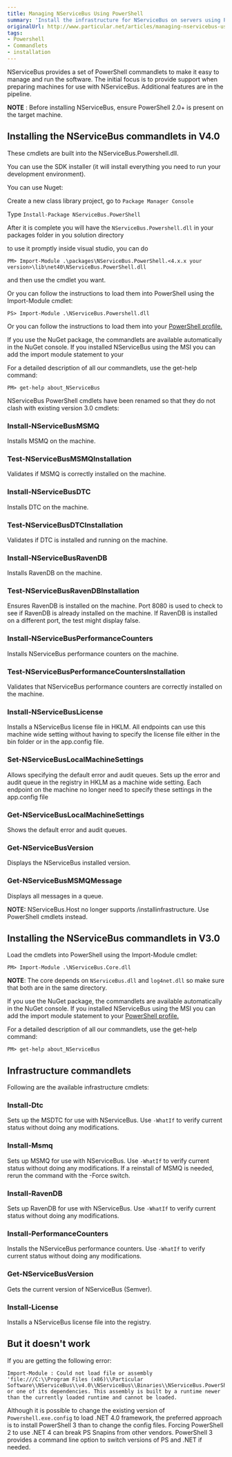 ```yaml
---
title: Managing NServiceBus Using PowerShell
summary: 'Install the infrastructure for NServiceBus on servers using PowerShell commandlets. '
originalUrl: http://www.particular.net/articles/managing-nservicebus-using-powershell
tags:
- Powershell
- Commandlets
- installation
---
```


NServiceBus provides a set of PowerShell commandlets to make it easy to manage and run the software. The initial focus is to provide support when preparing machines for use with NServiceBus. Additional features are in the pipeline.

**NOTE** : Before installing NServiceBus, ensure PowerShell 2.0+ is present on the target machine.

Installing the NServiceBus commandlets in V4.0
----------------------------------------------

These cmdlets are built into the NServiceBus.Powershell.dll.

You can use the SDK installer (it will install everything you need to run your development environment).

You can use Nuget:

Create a new class library project, go to `Package Manager Console`

Type `Install-Package NServiceBus.PowerShell`

After it is complete you will have the `NServiceBus.Powershell.dll` in your packages folder in you solution directory

to use it promptly inside visual studio, you can do

    PM> Import-Module .\packages\NServiceBus.PowerShell.<4.x.x your version>\lib\net40\NServiceBus.PowerShell.dll

and then use the cmdlet you want.

Or you can follow the instructions to load them into PowerShell using the Import-Module cmdlet:

    PS> Import-Module .\NServiceBus.Powershell.dll

Or you can follow the instructions to load them into your [PowerShell profile.](http://www.howtogeek.com/50236/customizing-your-powershell-profile/)

If you use the NuGet package, the commandlets are available automatically in the NuGet console. If you installed NServiceBus using the MSI you can add the import module statement to your

For a detailed description of all our commandlets, use the get-help command:

    PM> get-help about_NServiceBus

NServiceBus PowerShell cmdlets have been renamed so that they do not clash with existing version 3.0 cmdlets:


### Install-NServiceBusMSMQ

Installs MSMQ on the machine.

### Test-NServiceBusMSMQInstallation

Validates if MSMQ is correctly installed on the machine.

### Install-NServiceBusDTC

Installs DTC on the machine.

### Test-NServiceBusDTCInstallation

Validates if DTC is installed and running on the machine.

### Install-NServiceBusRavenDB

Installs RavenDB on the machine.

### Test-NServiceBusRavenDBInstallation

Ensures RavenDB is installed on the machine. Port 8080 is used to check to see if RavenDB is already installed on the machine. If RavenDB is installed on a different port, the test might display false.

### Install-NServiceBusPerformanceCounters

Installs NServiceBus performance counters on the machine.

### Test-NServiceBusPerformanceCountersInstallation

Validates that NServiceBus performance counters are correctly installed on the machine.

### Install-NServiceBusLicense

Installs a NServiceBus license file in HKLM. All endpoints can use this machine wide setting without having to specify the license file either in the bin folder or in the app.config file.

### Set-NServiceBusLocalMachineSettings

Allows specifying the default error and audit queues. Sets up the error and audit queue in the registry in HKLM as a machine wide setting. Each endpoint on the machine no longer need to specify these settings in the app.config file

### Get-NServiceBusLocalMachineSettings

Shows the default error and audit queues.

### Get-NServiceBusVersion

Displays the NServiceBus installed version.

###  Get-NServiceBusMSMQMessage</span>

Displays all messages in a queue.

<span style="font-weight: 600;">NOTE:</span> NServiceBus.Host no longer supports /installinfrastructure. Use PowerShell cmdlets instead.


Installing the NServiceBus commandlets in V3.0
----------------------------------------------

Load the cmdlets into PowerShell using the Import-Module cmdlet:

    PM> Import-Module .\NServiceBus.Core.dll

**NOTE**: The core depends on `NServiceBus.dll` and `log4net.dll` so make sure that both are in the same directory.

If you use the NuGet package, the commandlets are available automatically in the NuGet console. If you installed NServiceBus using the MSI you can add the import module statement to your [PowerShell profile.](http://www.howtogeek.com/50236/customizing-your-powershell-profile/)

For a detailed description of all our commandlets, use the get-help command:

    PM> get-help about_NServiceBus

Infrastructure commandlets
--------------------------

Following are the available infrastructure cmdlets:

### Install-Dtc

Sets up the MSDTC for use with NServiceBus. Use `-WhatIf` to verify current status without doing any modifications.

### Install-Msmq

Sets up MSMQ for use with NServiceBus. Use `-WhatIf` to verify current status without doing any modifications. If a reinstall of MSMQ is needed, rerun the command with the -Force switch.

### Install-RavenDB

Sets up RavenDB for use with NServiceBus. Use `-WhatIf` to verify current status without doing any modifications.

### Install-PerformanceCounters

Installs the NServiceBus performance counters. Use `-WhatIf` to verify current status without doing any modifications.

### Get-NServiceBusVersion

Gets the current version of NServiceBus (Semver).

### Install-License

Installs a NServiceBus license file into the registry.

<a id="fixit">But it doesn't work</a>
-------------------------------------

If you are getting the following error:

```
Import-Module : Could not load file or assembly
'file:///C:\\Program Files (x86)\\Particular Software\\NServiceBus\\v4.0\\NServiceBus\\Binaries\\NServiceBus.PowerShell.dll' or one of its dependencies. This assembly is built by a runtime newer than the currently loaded runtime and cannot be loaded. 
```

Although it is possible to change the existing version of `Powershell.exe.config` to load .NET 4.0 framework, the preferred approach is to install PowerShell 3 than to change the config files. Forcing PowerShell 2 to use .NET 4 can break PS Snapins from other vendors. PowerShell 3 provides a command line option to switch versions of PS and .NET if needed.

